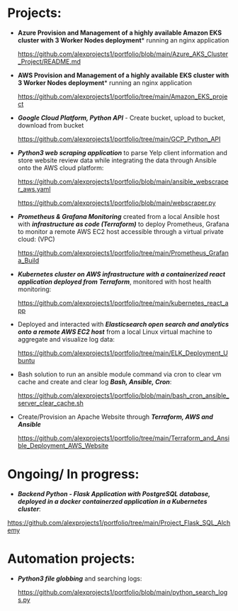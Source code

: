# Projects:

+ **Azure Provision and Management of a highly available Amazon EKS cluster with 3 Worker Nodes deployment*** running an nginx application

  https://github.com/alexprojects1/portfolio/blob/main/Azure_AKS_Cluster_Project/README.md
  
+ **AWS Provision and Management of a highly available EKS cluster with 3 Worker Nodes deployment*** running an nginx application

  https://github.com/alexprojects1/portfolio/tree/main/Amazon_EKS_project



+ ***Google Cloud Platform,  Python API*** - Create bucket, upload to bucket, download from bucket

  https://github.com/alexprojects1/portfolio/tree/main/GCP_Python_API

+ ***Python3 web scraping application*** to parse Yelp client information and store website review data while integrating the data through Ansible onto the AWS cloud platform: 

  https://github.com/alexprojects1/portfolio/blob/main/ansible_webscraper_aws.yaml

  https://github.com/alexprojects1/portfolio/blob/main/webscraper.py

+ ***Prometheus & Grafana Monitoring*** created from a local Ansible host with ***infrastructure as code (Terraform)*** to deploy Prometheus, Grafana to monitor a remote AWS EC2 host accessible through a virtual private cloud: (VPC) 
  
  https://github.com/alexprojects1/portfolio/tree/main/Prometheus_Grafana_Build
  
+ ***Kubernetes cluster on AWS infrastructure with a containerized react application deployed from Terraform***, monitored with host health monitoring:

  https://github.com/alexprojects1/portfolio/tree/main/kubernetes_react_app

+ Deployed and interacted with ***Elasticsearch open search and analytics onto a remote AWS EC2 host*** from a local Linux virtual machine to aggregate and visualize log data:

  https://github.com/alexprojects1/portfolio/tree/main/ELK_Deployment_Ubuntu
  
+ Bash solution to run an ansible module command via cron to clear vm cache and create and clear log ***Bash, Ansible, Cron***:

  https://github.com/alexprojects1/portfolio/blob/main/bash_cron_ansible_server_clear_cache.sh

+ Create/Provision an Apache Website through ***Terraform, AWS and Ansible***

  https://github.com/alexprojects1/portfolio/tree/main/Terraform_and_Ansible_Deployment_AWS_Website

# Ongoing/ In progress:
+ ***Backend Python - Flask Application with PostgreSQL database, deployed in a docker containerzed application in a Kubernetes cluster***:

 https://github.com/alexprojects1/portfolio/tree/main/Project_Flask_SQL_Alchemy

# Automation projects:
+ ***Python3 file globbing*** and searching logs:

  https://github.com/alexprojects1/portfolio/blob/main/python_search_logs.py


